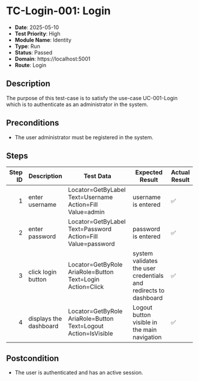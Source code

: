 # TC-Login-001: Login

- **Date**: 2025-05-10
- **Test Priority**: High
- **Module Name**: Identity
- **Type**: Run
- **Status**: Passed
- **Domain**: https://localhost:5001
- **Route**: Login

## Description

The purpose of this test-case is to satisfy the use-case UC-001-Login which is to authenticate as an administrator in the system.

## Preconditions

- The user administrator must be registered in the system.

## Steps

<!-- STEPS:BEGIN -->
| Step ID | Description            | Test Data                                                      | Expected Result                                                  | Actual Result |
| -------:| ---------------------- | -------------------------------------------------------------- | ---------------------------------------------------------------- | ------------- |
| 1       | enter username         | Locator=GetByLabel Text=Username Action=Fill Value=admin       | username is entered                                              | ✅ |
| 2       | enter password         | Locator=GetByLabel Text=Password Action=Fill Value=password    | password is entered                                              | ✅ |
| 3       | click login button     | Locator=GetByRole AriaRole=Button Text=Login Action=Click      | system validates the user credentials and redirects to dashboard | ✅ |
| 4       | displays the dashboard | Locator=GetByRole AriaRole=Button Text=Logout Action=IsVisible | Logout button visible in the main navigation                     | ✅ |
<!-- STEPS:END -->

## Postcondition

- The user is authenticated and has an active session.

